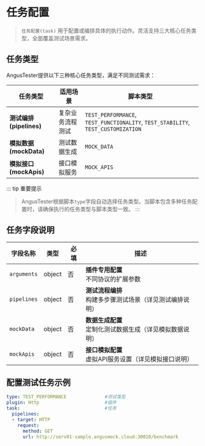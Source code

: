 # 任务配置

> `任务配置(task)` 用于配置或编排具体的执行动作。灵活支持三大核心任务类型，全面覆盖测试场景需求。

## 任务类型
AngusTester提供以下三种核心任务类型，满足不同测试需求：

| 任务类型 | 适用场景 | 脚本类型                                                         |  
|----------|----------|--------------------------------------------------------------|  
| **测试编排(pipelines)** | 复杂业务流程测试 | `TEST_PERFORMANCE`, `TEST_FUNCTIONALITY`, `TEST_STABILITY`, `TEST_CUSTOMIZATION` |  
| **模拟数据(mockData)** | 测试数据生成 | `MOCK_DATA`                                                  |  
| **模拟接口(mockApis)** | 接口模拟服务 | `MOCK_APIS`                                                  |  

::: tip 重要提示
> AngusTester根据脚本`type`字段自动选择任务类型。当脚本包含多种任务配置时，请确保执行的任务类型与脚本类型一致。
:::

## 任务字段说明

| 字段名称 | 类型 | 必填 | 描述 |  
|----------|------|------|------|  
| `arguments` | object | 否 | **插件专用配置**<br>不同协议的扩展参数 |  
| `pipelines` | object | 否 | **测试流程编排**<br>构建多步骤测试场景（详见测试编排说明） |  
| `mockData` | object | 否 | **数据生成配置**<br>定制化测试数据生成（详见模拟数据说明） |  
| `mockApis` | object | 否 | **接口模拟配置**<br>虚拟API服务设置（详见模拟接口说明） |  

## 配置测试任务示例

```yaml
type: TEST_PERFORMANCE              #测试类型
plugin: Http                        #插件
task:                               #任务
  pipelines:
  - target: HTTP
    request:
      method: GET
      url: http://serv01-sample.angusmock.cloud:30010/benchmark
```